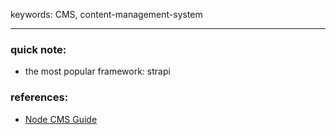 keywords: CMS, content-management-system

---
### quick note:
* the most popular framework: strapi

### references:
* [Node CMS Guide](https://nodecms.guide/)